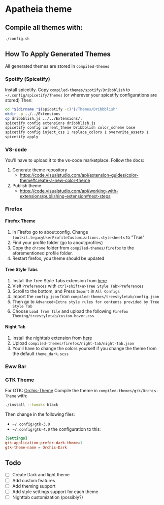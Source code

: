# Apatheia theme
## Compile all themes with:
```bash
./config.sh
```

## How To Apply Generated Themes
All generated themes are stored in `compiled-themes`

### Spotify (Spicetify)
Install spicetify.
Copy `compiled-themes/spotify/Dribbblish` to `~/.config/spicetify/Themes` (or wherever your spicetify configurations are stored)
Then:
```bash
cd "$(dirname "$(spicetify -c)")/Themes/Dribbblish"
mkdir -p ../../Extensions
cp dribbblish.js ../../Extensions/.
spicetify config extensions dribbblish.js
spicetify config current_theme Dribbblish color_scheme base
spicetify config inject_css 1 replace_colors 1 overwrite_assets 1
spicetify apply
```

### VS-code
You'll have to upload it to the vs-code marketplace.
Follow the docs:
1. Generate theme repository
    - https://code.visualstudio.com/api/extension-guides/color-theme#create-a-new-color-theme
2. Publish theme
    - https://code.visualstudio.com/api/working-with-extensions/publishing-extension#next-steps

### Firefox
#### Firefox Theme
1. in Firefox go to about:config. Change `toolkit.legacyUserProfileCustomizations.stylesheets` to "True"
2. Find your profile folder (go to about:profiles)
3. Copy the `chrome` folder from `compiled-themes/firefox` to the aforementioned profile folder.
4. Restart firefox, you theme should be updated

#### Tree Style Tabs
1. Install the Tree Style Tabs extension from [here](https://addons.mozilla.org/en-US/firefox/addon/tree-style-tab/)
2. Visit `Preferences` with `ctrl+shift+a>Tree Style Tab>Preferences`
3. Scroll to the bottom, and Press `Import` in `All Configs`
4. Import the `config.json` from `compiled-themes/treestyletab/config.json`
5. Then go to `Advanced>Extra style rules for contents provided by Tree Style Tab`
6. Choose `Load from file` and upload the following `Firefox Theming/treestyletab/custom-hover.css`

#### Night Tab
1. Install the nighttab extension from [here](https://addons.mozilla.org/en-US/firefox/addon/nighttab/)
2. Upload `compiled-themes/firefox/night-tab/night-tab.json`
3. You'll have to change the colors yourself if you change the theme from the default `theme_dark.scss`

### Eww Bar

### GTK Theme
For GTK: [Orchis-Theme](https://github.com/vinceliuice/Orchis-theme)
Compile the theme in `compiled-themes/gtk/Orchis-Theme` with:
```bash
./install --tweaks black
```
Then change in the following files:
- `~/.config/gtk-3.0`
- `~/.config/gtk-4.0`
the configuration to this:
```conf
[Settings]
gtk-application-prefer-dark-theme=1
gtk-theme-name = Orchis-Dark
```


## Todo
- [ ] Create Dark and light theme 
- [ ] Add custom features
- [ ] Add theming support
- [ ] Add style settings support for each theme
- [ ] Nighttab customization (possibly?)
